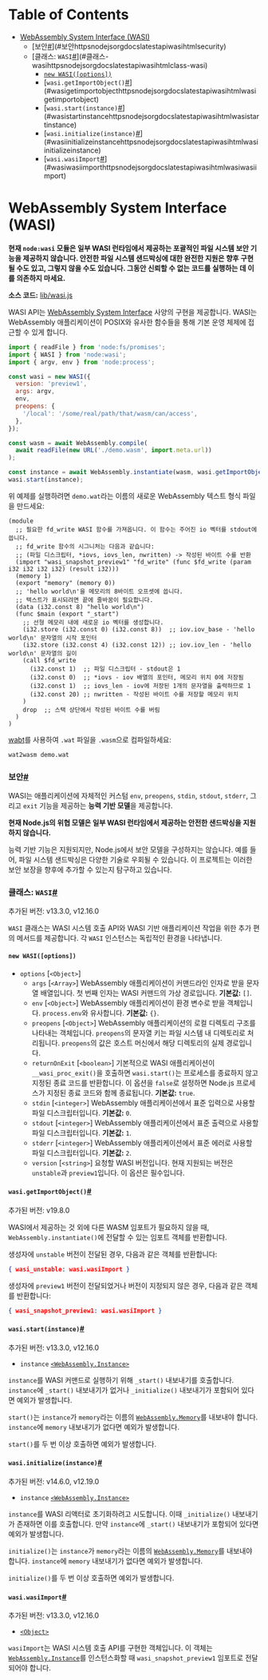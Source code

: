 # Table of Contents

- [WebAssembly System Interface (WASI)](#webassembly-system-interface-wasi)
    - [보안[#](https://nodejs.org/docs/latest/api/wasi.html#security)](#보안httpsnodejsorgdocslatestapiwasihtmlsecurity)
    - [클래스: `WASI`[#](https://nodejs.org/docs/latest/api/wasi.html#class-wasi)](#클래스-wasihttpsnodejsorgdocslatestapiwasihtmlclass-wasi)
      - [`new WASI([options])`](#new-wasioptions)
      - [`wasi.getImportObject()`[#](https://nodejs.org/docs/latest/api/wasi.html#wasigetimportobject)](#wasigetimportobjecthttpsnodejsorgdocslatestapiwasihtmlwasigetimportobject)
      - [`wasi.start(instance)`[#](https://nodejs.org/docs/latest/api/wasi.html#wasistartinstance)](#wasistartinstancehttpsnodejsorgdocslatestapiwasihtmlwasistartinstance)
      - [`wasi.initialize(instance)`[#](https://nodejs.org/docs/latest/api/wasi.html#wasiinitializeinstance)](#wasiinitializeinstancehttpsnodejsorgdocslatestapiwasihtmlwasiinitializeinstance)
      - [`wasi.wasiImport`[#](https://nodejs.org/docs/latest/api/wasi.html#wasiwasiimport)](#wasiwasiimporthttpsnodejsorgdocslatestapiwasihtmlwasiwasiimport)

# WebAssembly System Interface (WASI)

**현재 `node:wasi` 모듈은 일부 WASI 런타임에서 제공하는 포괄적인 파일 시스템 보안 기능을 제공하지 않습니다. 안전한 파일 시스템 샌드박싱에 대한 완전한 지원은 향후 구현될 수도 있고, 그렇지 않을 수도 있습니다. 그동안 신뢰할 수 없는 코드를 실행하는 데 이를 의존하지 마세요.**

**소스 코드:** [lib/wasi.js](https://github.com/nodejs/node/blob/v23.5.0/lib/wasi.js)

WASI API는 [WebAssembly System Interface](https://wasi.dev/) 사양의 구현을 제공합니다. WASI는 WebAssembly 애플리케이션이 POSIX와 유사한 함수들을 통해 기본 운영 체제에 접근할 수 있게 합니다.

```js
import { readFile } from 'node:fs/promises';
import { WASI } from 'node:wasi';
import { argv, env } from 'node:process';

const wasi = new WASI({
  version: 'preview1',
  args: argv,
  env,
  preopens: {
    '/local': '/some/real/path/that/wasm/can/access',
  },
});

const wasm = await WebAssembly.compile(
  await readFile(new URL('./demo.wasm', import.meta.url))
);

const instance = await WebAssembly.instantiate(wasm, wasi.getImportObject());
wasi.start(instance);
```

위 예제를 실행하려면 `demo.wat`라는 이름의 새로운 WebAssembly 텍스트 형식 파일을 만드세요:

```text
(module
  ;; 필요한 fd_write WASI 함수를 가져옵니다. 이 함수는 주어진 io 벡터를 stdout에 씁니다.
  ;; fd_write 함수의 시그니처는 다음과 같습니다:
  ;; (파일 디스크립터, *iovs, iovs_len, nwritten) -> 작성된 바이트 수를 반환
  (import "wasi_snapshot_preview1" "fd_write" (func $fd_write (param i32 i32 i32 i32) (result i32)))
  (memory 1)
  (export "memory" (memory 0))
  ;; 'hello world\n'을 메모리의 8바이트 오프셋에 씁니다.
  ;; 텍스트가 표시되려면 끝에 줄바꿈이 필요합니다.
  (data (i32.const 8) "hello world\n")
  (func $main (export "_start")
    ;; 선형 메모리 내에 새로운 io 벡터를 생성합니다.
    (i32.store (i32.const 0) (i32.const 8))  ;; iov.iov_base - 'hello world\n' 문자열의 시작 포인터
    (i32.store (i32.const 4) (i32.const 12)) ;; iov.iov_len - 'hello world\n' 문자열의 길이
    (call $fd_write
      (i32.const 1)  ;; 파일 디스크립터 - stdout은 1
      (i32.const 0)  ;; *iovs - iov 배열의 포인터, 메모리 위치 0에 저장됨
      (i32.const 1)  ;; iovs_len - iov에 저장된 1개의 문자열을 출력하므로 1
      (i32.const 20) ;; nwritten - 작성된 바이트 수를 저장할 메모리 위치
    )
    drop  ;; 스택 상단에서 작성된 바이트 수를 버림
  )
)
```

[wabt](https://github.com/WebAssembly/wabt)를 사용하여 `.wat` 파일을 `.wasm`으로 컴파일하세요:

```bash
wat2wasm demo.wat
```


### 보안[#](https://nodejs.org/docs/latest/api/wasi.html#security)

WASI는 애플리케이션에 자체적인 커스텀 `env`, `preopens`, `stdin`, `stdout`, `stderr`, 그리고 `exit` 기능을 제공하는 **능력 기반 모델**을 제공합니다.

**현재 Node.js의 위협 모델은 일부 WASI 런타임에서 제공하는 안전한 샌드박싱을 지원하지 않습니다.**

능력 기반 기능은 지원되지만, Node.js에서 보안 모델을 구성하지는 않습니다. 예를 들어, 파일 시스템 샌드박싱은 다양한 기술로 우회될 수 있습니다. 이 프로젝트는 이러한 보안 보장을 향후에 추가할 수 있는지 탐구하고 있습니다.


### 클래스: `WASI`[#](https://nodejs.org/docs/latest/api/wasi.html#class-wasi)

추가된 버전: v13.3.0, v12.16.0

`WASI` 클래스는 WASI 시스템 호출 API와 WASI 기반 애플리케이션 작업을 위한 추가 편의 메서드를 제공합니다. 각 `WASI` 인스턴스는 독립적인 환경을 나타냅니다.


#### `new WASI([options])`

- `options` [`<Object>`]
  - `args` [`<Array>`] WebAssembly 애플리케이션이 커맨드라인 인자로 받을 문자열 배열입니다. 첫 번째 인자는 WASI 커맨드의 가상 경로입니다. **기본값:** `[]`.
  - `env` [`<Object>`] WebAssembly 애플리케이션이 환경 변수로 받을 객체입니다. `process.env`와 유사합니다. **기본값:** `{}`.
  - `preopens` [`<Object>`] WebAssembly 애플리케이션의 로컬 디렉토리 구조를 나타내는 객체입니다. `preopens`의 문자열 키는 파일 시스템 내 디렉토리로 처리됩니다. `preopens`의 값은 호스트 머신에서 해당 디렉토리의 실제 경로입니다.
  - `returnOnExit` [`<boolean>`] 기본적으로 WASI 애플리케이션이 `__wasi_proc_exit()`을 호출하면 `wasi.start()`는 프로세스를 종료하지 않고 지정된 종료 코드를 반환합니다. 이 옵션을 `false`로 설정하면 Node.js 프로세스가 지정된 종료 코드와 함께 종료됩니다. **기본값:** `true`.
  - `stdin` [`<integer>`] WebAssembly 애플리케이션에서 표준 입력으로 사용할 파일 디스크립터입니다. **기본값:** `0`.
  - `stdout` [`<integer>`] WebAssembly 애플리케이션에서 표준 출력으로 사용할 파일 디스크립터입니다. **기본값:** `1`.
  - `stderr` [`<integer>`] WebAssembly 애플리케이션에서 표준 에러로 사용할 파일 디스크립터입니다. **기본값:** `2`.
  - `version` [`<string>`] 요청할 WASI 버전입니다. 현재 지원되는 버전은 `unstable`과 `preview1`입니다. 이 옵션은 필수입니다.


#### `wasi.getImportObject()`[#](https://nodejs.org/docs/latest/api/wasi.html#wasigetimportobject)

추가된 버전: v19.8.0

WASI에서 제공하는 것 외에 다른 WASM 임포트가 필요하지 않을 때, `WebAssembly.instantiate()`에 전달할 수 있는 임포트 객체를 반환합니다.

생성자에 `unstable` 버전이 전달된 경우, 다음과 같은 객체를 반환합니다:

```json
{ wasi_unstable: wasi.wasiImport }
```

생성자에 `preview1` 버전이 전달되었거나 버전이 지정되지 않은 경우, 다음과 같은 객체를 반환합니다:

```json
{ wasi_snapshot_preview1: wasi.wasiImport }
```


#### `wasi.start(instance)`[#](https://nodejs.org/docs/latest/api/wasi.html#wasistartinstance)

추가된 버전: v13.3.0, v12.16.0

-   `instance` [`<WebAssembly.Instance>`](https://developer.mozilla.org/en-US/docs/Web/JavaScript/Reference/Global_Objects/WebAssembly/Instance)

`instance`를 WASI 커맨드로 실행하기 위해 `_start()` 내보내기를 호출합니다. `instance`에 `_start()` 내보내기가 없거나 `_initialize()` 내보내기가 포함되어 있다면 예외가 발생합니다.

`start()`는 `instance`가 `memory`라는 이름의 [`WebAssembly.Memory`](https://developer.mozilla.org/en-US/docs/Web/JavaScript/Reference/Global_Objects/WebAssembly/Memory)를 내보내야 합니다. `instance`에 `memory` 내보내기가 없다면 예외가 발생합니다.

`start()`를 두 번 이상 호출하면 예외가 발생합니다.


#### `wasi.initialize(instance)`[#](https://nodejs.org/docs/latest/api/wasi.html#wasiinitializeinstance)

추가된 버전: v14.6.0, v12.19.0

-   `instance` [`<WebAssembly.Instance>`](https://developer.mozilla.org/en-US/docs/Web/JavaScript/Reference/Global_Objects/WebAssembly/Instance)

`instance`를 WASI 리액터로 초기화하려고 시도합니다. 이때 `_initialize()` 내보내기가 존재하면 이를 호출합니다. 만약 `instance`에 `_start()` 내보내기가 포함되어 있다면 예외가 발생합니다.

`initialize()`는 `instance`가 `memory`라는 이름의 [`WebAssembly.Memory`](https://developer.mozilla.org/en-US/docs/Web/JavaScript/Reference/Global_Objects/WebAssembly/Memory)를 내보내야 합니다. `instance`에 `memory` 내보내기가 없다면 예외가 발생합니다.

`initialize()`를 두 번 이상 호출하면 예외가 발생합니다.


#### `wasi.wasiImport`[#](https://nodejs.org/docs/latest/api/wasi.html#wasiwasiimport)

추가된 버전: v13.3.0, v12.16.0

-   [`<Object>`](https://developer.mozilla.org/en-US/docs/Web/JavaScript/Reference/Global_Objects/Object)

`wasiImport`는 WASI 시스템 호출 API를 구현한 객체입니다. 이 객체는 [`WebAssembly.Instance`](https://developer.mozilla.org/en-US/docs/Web/JavaScript/Reference/Global_Objects/WebAssembly/Instance)를 인스턴스화할 때 `wasi_snapshot_preview1` 임포트로 전달되어야 합니다.


